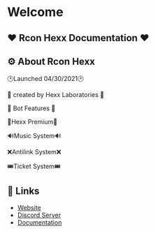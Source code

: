 # Welcome

## ❤️ Rcon Hexx Documentation ❤️



## ⚙ About Rcon Hexx

🕑Launched 04/30/2021🕑

🧪 created by Hexx Laboratories 🧪

📩 Bot Features 📩

💎Hexx Premium💎

🔊Music System🔊

❌Antilink System❌

🎟Ticket System🎟

## 🔗 Links

* [Website](https://hexxlabs.xyz)
* [Discord Server](https://smartt.link/hexx)
* [Documentation](https://docs.hexxlabs.xyz)

